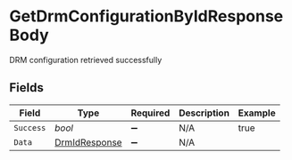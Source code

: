 # GetDrmConfigurationByIdResponseBody

DRM configuration retrieved successfully


## Fields

| Field                                                     | Type                                                      | Required                                                  | Description                                               | Example                                                   |
| --------------------------------------------------------- | --------------------------------------------------------- | --------------------------------------------------------- | --------------------------------------------------------- | --------------------------------------------------------- |
| `Success`                                                 | *bool*                                                    | :heavy_minus_sign:                                        | N/A                                                       | true                                                      |
| `Data`                                                    | [DrmIdResponse](../../Models/Components/DrmIdResponse.md) | :heavy_minus_sign:                                        | N/A                                                       |                                                           |